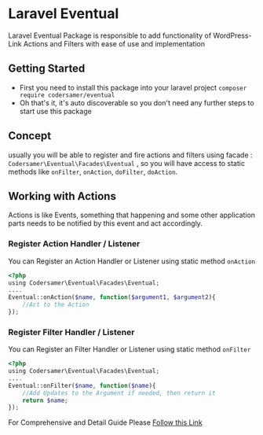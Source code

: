 

# Laravel Eventual
Laravel Eventual Package is responsible to add functionality of WordPress-Link Actions and Filters with ease of use and implementation

## Getting Started

- First you need to install this package into your laravel project
`composer require codersamer/eventual`
- Oh that's it, it's auto discoverable so you don't need any further steps to start use this package

## Concept

usually you will be able to register and fire actions and filters using facade :  `Codersamer\Eventual\Facades\Eventual` , so you will have access to static methods like `onFilter`, `onAction`, `doFilter`, `doAction`.


## Working with Actions

Actions is like Events, something that happening and some other application parts needs to be notified by this event and act accordingly.

### Register Action Handler / Listener
You can Register an Action Handler or Listener using static method `onAction`
```php
<?php
using Codersamer\Eventual\Facades\Eventual;
....
Eventual::onAction($name, function($argument1, $argument2){
	//Act to the Action
});
```

### Register Filter Handler / Listener
You can Register an Filter Handler or Listener using static method `onFilter`
```php
<?php
using Codersamer\Eventual\Facades\Eventual;
....
Eventual::onFilter($name, function($name){
	//Add Updates to the Argument if needed, then return it
	return $name;
});
```
For Comprehensive and Detail Guide Please [Follow this Link](https://codersam.website/tutorials/laravel-actions-and-filters-like-wordpress)
